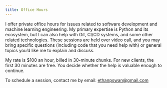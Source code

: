 ```yaml
---
title: Office Hours
---
```


I offer private office hours for issues related to software development and machine learning engineering.
My primary expertise is Python and its ecosystem, but I can also help with Git, CI/CD systems, and some other related technologies.
These sessions are held over video call, and you may bring specific questions (including code that you need help with) or general topics you’d like me to explain and discuss.

My rate is $100 an hour, billed in 30-minute chunks.
For new clients, the first 30 minutes are free. You decide whether the help is valuable enough to continue.

To schedule a session, contact me by email: ethanpswan@gmail.com
